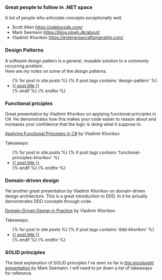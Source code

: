 ### Great people to follow in .NET space
A list of people who articulate concepts exceptionally well. 

- Scott Allen <a href="https://odetocode.com/" target="_blank">https://odetocode.com/</a> 
- Mark Seemann <a href="https://blog.ploeh.dk/about/" target="_blank">https://blog.ploeh.dk/about/</a> 
- Vladimir Khorikov <a href="https://enterprisecraftsmanship.com/" target="_blank">https://enterprisecraftsmanship.com/</a> 

### Design Patterns

   A software design pattern is a general, reusable solution to a commonly occurring problem.  
   Here are my notes on some of the design patterns.

<ul>
  {% for post in site.posts %}
    {% if post.tags contains 'design-pattern' %}
      <li>
        <a href="{{ post.url | absolute_url}}">{{ post.title }}</a>
      </li>
     {% endif %}
  {% endfor %}
</ul>


### Functional priciples

Great presentation by Vladimir Khorikov on applying functional principles in C#. He demonstrates how this makes your code easier to reason about and increases your confidence that the logic is doing what it suppose to.

<a href="https://app.pluralsight.com/library/courses/csharp-applying-functional-principles/" target="_blank">Applying Functional Principles in C#</a>
by Vladimir Khorikov
   
Takeaways:

<ul>
  {% for post in site.posts %}
    {% if post.tags contains 'functional-principles-khorikov' %}
      <li>
        <a href="{{ post.url | absolute_url}}">{{ post.title }}</a>
      </li>
     {% endif %}
  {% endfor %}
</ul>

### Domain-driven design

Yet another great presentation by Vladimir Khorikov on domain-driven design architecture.  This is a great introduction to DDD.  In it he actually demonstrates DDD concepts through code. 

<a href="https://app.pluralsight.com/library/courses/domain-driven-design-in-practice/" target="_blank">Domain-Driven Design in Practice</a>
by Vladimir Khorikov

Takeaways:
<ul>
  {% for post in site.posts %}
    {% if post.tags contains 'ddd-khorikov' %}
      <li>
        <a href="{{ post.url | absolute_url}}">{{ post.title }}</a>
      </li>
     {% endif %}
  {% endfor %}
</ul>

### SOLID principles

The best explanation of SOLID principles I've seen so far is
<a href="https://app.pluralsight.com/library/courses/domain-driven-design-in-practice/" target="_blank">this pluralsight presentation </a>by Mark Seemann. I will need to jot down a list of takeaways for reference.
